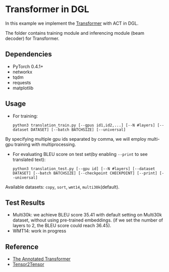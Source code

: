 # Transformer in DGL
In this example we implement the [Transformer](https://arxiv.org/pdf/1706.03762.pdf) with ACT in DGL.

The folder contains training module and inferencing module (beam decoder) for Transformer.

## Dependencies

- PyTorch 0.4.1+
- networkx
- tqdm
- requests
- matplotlib

## Usage

- For training:

    ```
    python3 translation_train.py [--gpus id1,id2,...] [--N #layers] [--dataset DATASET] [--batch BATCHSIZE] [--universal]
    ```

By specifying multiple gpu ids separated by comma, we will employ multi-gpu training with multiprocessing.

- For evaluating BLEU score on test set(by enabling `--print` to see translated text):

    ```
    python3 translation_test.py [--gpu id] [--N #layers] [--dataset DATASET] [--batch BATCHSIZE] [--checkpoint CHECKPOINT] [--print] [--universal]
    ```

Available datasets: `copy`, `sort`, `wmt14`, `multi30k`(default).

## Test Results

- Multi30k: we achieve BLEU score 35.41 with default setting on Multi30k dataset, without using pre-trained embeddings. (if we set the number of layers to 2, the BLEU score could reach 36.45).
- WMT14: work in progress 

## Reference

- [The Annotated Transformer](http://nlp.seas.harvard.edu/2018/04/03/attention.html)
- [Tensor2Tensor](https://github.com/tensorflow/tensor2tensor/blob/master/tensor2tensor/)
